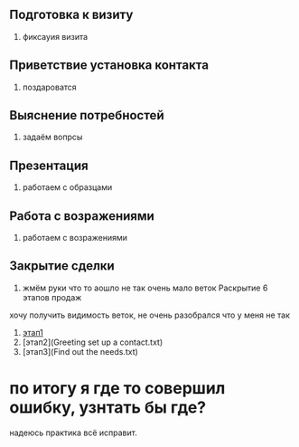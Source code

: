 ## Подготовка к визиту ##
1. фиксауия визита


## Приветствие установка контакта ##
1. поздароватся

## Выяснение потребностей ##
1. задаём вопрсы

## Презентация ##
1. работаем с образцами 

## Работа с возражениями ##
1. работаем с возражениями

## Закрытие сделки ##
1. жмём руки
что то аошло не так очень мало веток
Раскрытие 6 этапов продаж

хочу получить видимость веток, не очень разобрался что у меня не так 
1. [этап1](Presetation.txt)
2. [этап2](Greeting set up a contact.txt)
3. [этап3](Find out the needs.txt)
# по итогу я где то совершил ошибку, узнтать бы где?
надеюсь практика всё исправит.